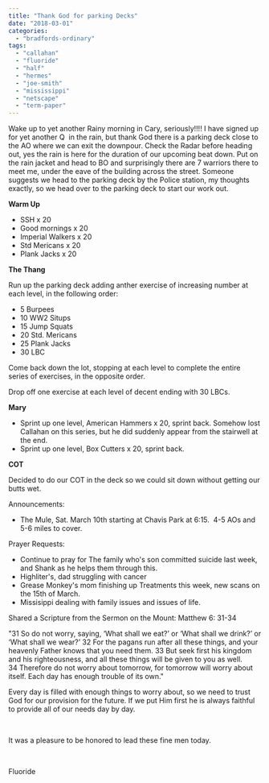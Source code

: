 ```yaml
---
title: "Thank God for parking Decks"
date: "2018-03-01"
categories: 
  - "bradfords-ordinary"
tags: 
  - "callahan"
  - "fluoride"
  - "half"
  - "hermes"
  - "joe-smith"
  - "mississippi"
  - "netscape"
  - "term-paper"
---
```


Wake up to yet another Rainy morning in Cary, seriously!!!! I have signed up for yet another Q  in the rain, but thank God there is a parking deck close to the AO where we can exit the downpour. Check the Radar before heading out, yes the rain is here for the duration of our upcoming beat down. Put on the rain jacket and head to BO and surprisingly there are 7 warriors there to meet me, under the eave of the building across the street. Someone suggests we head to the parking deck by the Police station, my thoughts exactly, so we head over to the parking deck to start our work out.

**Warm Up**

- SSH x 20
- Good mornings x 20
- Imperial Walkers x 20
- Std Mericans x 20
- Plank Jacks x 20

**The Thang**

Run up the parking deck adding anther exercise of increasing number at each level, in the following order:

- 5 Burpees
- 10 WW2 Situps
- 15 Jump Squats
- 20 Std. Mericans
- 25 Plank Jacks
- 30 LBC

Come back down the lot, stopping at each level to complete the entire series of exercises, in the opposite order.

Drop off one exercise at each level of decent ending with 30 LBCs.

**Mary**

- Sprint up one level, American Hammers x 20, sprint back. Somehow lost Callahan on this series, but he did suddenly appear from the stairwell at the end.
- Sprint up one level, Box Cutters x 20, sprint back.

**COT**

Decided to do our COT in the deck so we could sit down without getting our butts wet.

Announcements:

- The Mule, Sat. March 10th starting at Chavis Park at 6:15.  4-5 AOs and 5-6 miles to cover.

Prayer Requests:

- Continue to pray for The family who's son committed suicide last week, and Shank as he helps them through this.
- Highliter's, dad struggling with cancer
- Grease Monkey's mom finishing up Treatments this week, new scans on the 15th of March.
- Missisippi dealing with family issues and issues of life.

Shared a Scripture from the Sermon on the Mount: Matthew 6: 31-34

"31 So do not worry, saying, ‘What shall we eat?’ or ‘What shall we drink?’ or ‘What shall we wear?’ 32 For the pagans run after all these things, and your heavenly Father knows that you need them. 33 But seek first his kingdom and his righteousness, and all these things will be given to you as well. 34 Therefore do not worry about tomorrow, for tomorrow will worry about itself. Each day has enough trouble of its own."

Every day is filled with enough things to worry about, so we need to trust God for our provision for the future. If we put Him first he is always faithful to provide all of our needs day by day.

 

It was a pleasure to be honored to lead these fine men today.

 

Fluoride
